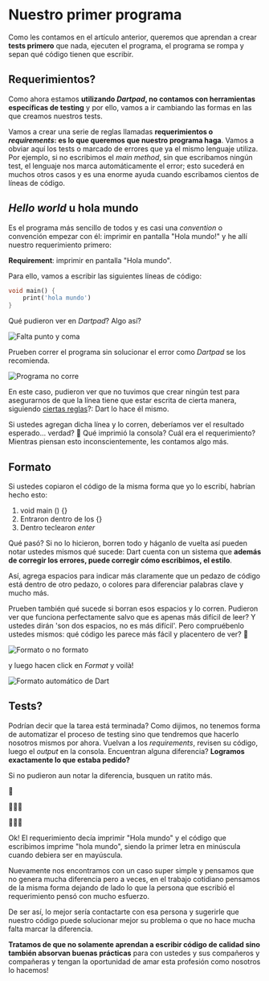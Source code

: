 # Nuestro primer programa

Como les contamos en el artículo anterior, queremos que aprendan a crear __tests primero__ que nada, ejecuten el programa, el programa se rompa y sepan qué código tienen que escribir.

## Requerimientos?

Como ahora estamos __utilizando _Dartpad_, no contamos con herramientas específicas de testing__ y por ello, vamos a ir cambiando las formas en las que creamos nuestros tests.

Vamos a crear una serie de reglas llamadas __requerimientos o _requirements_: es lo que queremos que nuestro programa haga__. Vamos a obviar aquí los tests o marcado de errores que ya el mismo lenguaje utiliza. Por ejemplo, si no escribimos el _main method_, sin que escribamos ningún test, el lenguaje nos marca automáticamente el error; esto sucederá en muchos otros casos y es una enorme ayuda cuando escribamos cientos de líneas de código.

## _Hello world_ u hola mundo

Es el programa más sencillo de todos y es casi una _convention_ o convención empezar con él: imprimir en pantalla "Hola mundo!" y he allí nuestro requerimiento primero:

__Requirement__: imprimir en pantalla "Hola mundo".

Para ello, vamos a escribir las siguientes líneas de código:

```dart
void main() {
    print('hola mundo')
}
```

Qué pudieron ver en _Dartpad_? Algo así?

![Falta punto y coma](https://raw.githubusercontent.com/themonkslab/courses/main/dart/2.Dart_b%C3%A1sico/3.1_falta_punto_y_coma.png)

Prueben correr el programa sin solucionar el error como _Dartpad_ se los recomienda.

![Programa no corre](https://raw.githubusercontent.com/themonkslab/courses/main/dart/2.Dart_b%C3%A1sico/3.2_programa_no_corre_falta_punto_y_coma.png)

En este caso, pudieron ver que no tuvimos que crear ningún test para asegurarnos de que la línea tiene que estar escrita de cierta manera, siguiendo [ciertas reglas](https://dart.dev/guides/language/language-tour)?: Dart lo hace él mismo.

Si ustedes agregan dicha línea y lo corren, deberíamos ver el resultado esperado... verdad? 🤔 Qué imprimió la consola? Cuál era el requerimiento? Mientras piensan esto inconscientemente, les contamos algo más.

## Formato

Si ustedes copiaron el código de la misma forma que yo lo escribí, habrían hecho esto:

1. void main () {}
2. Entraron dentro de los {}
3. Dentro teclearon _enter_

Qué pasó? Si no lo hicieron, borren todo y háganlo de vuelta así pueden notar ustedes mismos qué sucede: Dart cuenta con un sistema que __además de corregir los errores, puede corregir cómo escribimos, el estilo__.

Así, agrega espacios para indicar más claramente que un pedazo de código está dentro de otro pedazo, o colores para diferenciar palabras clave y mucho más.

Prueben también qué sucede si borran esos espacios y lo corren. Pudieron ver que funciona perfectamente salvo que es apenas más difícil de leer? Y ustedes dirán 'son dos espacios, no es más difícil'. Pero compruébenlo ustedes mismos: qué código les parece más fácil y placentero de ver? 🤨

![Formato o no formato](https://raw.githubusercontent.com/themonkslab/courses/main/dart/2.Dart_b%C3%A1sico/3.4_no_formateado_vs_formateado.png)

 y luego hacen click en _Format_ y voilà!

![Formato automático de Dart](https://raw.githubusercontent.com/themonkslab/courses/main/dart/2.Dart_b%C3%A1sico/3.3_formato.png)

## Tests?

Podrían decir que la tarea está terminada? Como dijimos, no tenemos forma de automatizar el proceso de testing sino que tendremos que hacerlo nosotros mismos por ahora. Vuelvan a los _requirements_, revisen su código, luego el _output_ en la consola. Encuentran alguna diferencia? __Logramos exactamente lo que estaba pedido?__

Si no pudieron aun notar la diferencia, busquen un ratito más.

🤔

🤷🏻‍♂️

🤦🏻‍♂️

Ok! El requerimiento decía imprimir "Hola mundo" y el código que escribimos imprime "hola mundo", siendo la primer letra en minúscula cuando debiera ser en mayúscula.

Nuevamente nos encontramos con un caso super simple y pensamos que no genera mucha diferencia pero a veces, en el trabajo cotidiano pensamos de la misma forma dejando de lado lo que la persona que escribió el requerimiento pensó con mucho esfuerzo.

De ser así, lo mejor sería contactarte con esa persona y sugerirle que nuestro código puede solucionar mejor su problema o que no hace mucha falta marcar la diferencia.

__Tratamos de que no solamente aprendan a escribir código de calidad sino también absorvan buenas prácticas__ para con ustedes y sus compañeros y compañeras y tengan la oportunidad de amar esta profesión como nosotros lo hacemos!
